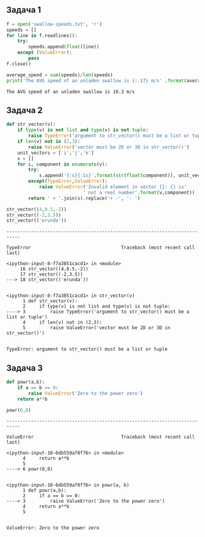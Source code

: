 ## Задача 1


```python
f = open('swallow-speeds.txt', 'r')
speeds = []
for line in f.readlines():
    try:
        speeds.append(float(line))
    except (ValueError):
        pass
f.close()

average_speed = sum(speeds)/len(speeds)
print('The AVG speed of an unladen swallow is {:.1f} m/s' .format(average_speed))
```

    The AVG speed of an unladen swallow is 10.3 m/s


## Задача 2


```python
def str_vector(v):
    if type(v) is not list and type(v) is not tuple:
        raise TypeError('argument to str_vector() must be a list or tuple')
    if len(v) not in (2,3):
        raise ValueError('vector must be 2D or 3D in str_vector()')
    unit_vectors = ['i','j','k']
    s = []
    for i, component in enumerate(v):
        try:
            s.append('{:s}{:1s}'.format(str(float(component)), unit_vectors[i]))
        except(TypeError,ValueError):
            raise ValueError('Invalid element in vector {}: {} is'
                            ' not a real number'.format(v,component))
        return ' + '.join(s).replace('+ -', '- ')

str_vector((4,0.5,-2))
str_vector((-2,3.5))
str_vector(('erunda'))
```


    ---------------------------------------------------------------------------

    TypeError                                 Traceback (most recent call last)

    <ipython-input-8-f7a3851cacd1> in <module>
         16 str_vector((4,0.5,-2))
         17 str_vector((-2,3.5))
    ---> 18 str_vector(('erunda'))
    

    <ipython-input-8-f7a3851cacd1> in str_vector(v)
          1 def str_vector(v):
          2     if type(v) is not list and type(v) is not tuple:
    ----> 3         raise TypeError('argument to str_vector() must be a list or tuple')
          4     if len(v) not in (2,3):
          5         raise ValueError('vector must be 2D or 3D in str_vector()')


    TypeError: argument to str_vector() must be a list or tuple


## Задача 3


```python
def powr(a,b):
    if a == b == 0:
        raise ValueError('Zero to the power zero')
    return a**b

powr(0,0)
```


    ---------------------------------------------------------------------------

    ValueError                                Traceback (most recent call last)

    <ipython-input-10-6db559af0f76> in <module>
          4     return a**b
          5 
    ----> 6 powr(0,0)
    

    <ipython-input-10-6db559af0f76> in powr(a, b)
          1 def powr(a,b):
          2     if a == b == 0:
    ----> 3         raise ValueError('Zero to the power zero')
          4     return a**b
          5 


    ValueError: Zero to the power zero



```python

```
